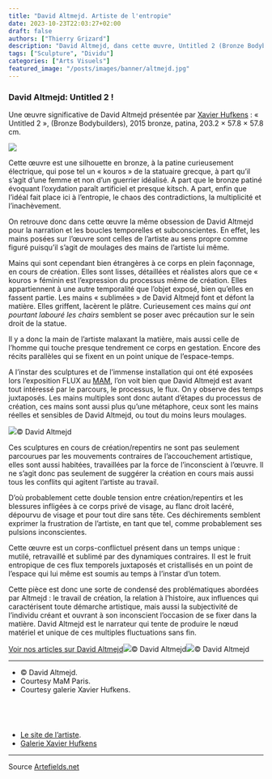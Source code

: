 ```yaml
---
title: "David Altmejd. Artiste de l'entropie"
date: 2023-10-23T22:03:27+02:00
draft: false
authors: ["Thierry Grizard"]
description: "David Altmejd, dans cette œuvre, Untitled 2 (Bronze Bodybuilders), on retrouve toujours la même obsession pour la narration et les boucles temporelles."
tags: ["Sculpture", "Dividu"]
categories: ["Arts Visuels"]
featured_image: "/posts/images/banner/altmejd.jpg"
---
```

### **David Altmejd: Untitled 2 !**

Une œuvre significative de David Altmejd présentée par [Xavier Hufkens](http://www.xavierhufkens.com/artists/david-altmejd?ref=artefields.net) : « Untitled 2 », (Bronze Bodybuilders), 2015 bronze, patina, 203.2 × 57.8 × 57.8 cm.

![](/posts/images/altmejd/david-altmejd--sculpture--art--contemporary-art--solo-show--xavier-hufkens--brussels--2016.192.jpg)

Cette œuvre est une silhouette en bronze, à la patine curieusement électrique, qui pose tel un « kouros » de la statuaire grecque, à part qu’il s’agit d’une femme et non d’un guerrier idéalisé. A part que le bronze patiné évoquant l’oxydation paraît artificiel et presque kitsch. A part, enfin que l’idéal fait place ici à l’entropie, le chaos des contradictions, la multiplicité et l’inachèvement.

On retrouve donc dans cette œuvre la même obsession de David Altmejd pour la narration et les boucles temporelles et subconscientes. En effet, les mains posées sur l’œuvre sont celles de l’artiste au sens propre comme figuré puisqu’il s’agit de moulages des mains de l’artiste lui même.

Mains qui sont cependant bien étrangères à ce corps en plein façonnage, en cours de création. Elles sont lisses, détaillées et réalistes alors que ce « kouros » féminin est l’expression du processus même de création. Elles appartiennent à une autre temporalité que l’objet exposé, bien qu’elles en fassent partie. Les mains « sublimées » de David Altmejd font et défont la matière. Elles griffent, lacèrent le plâtre. Curieusement ces mains _qui ont pourtant labouré les chairs_ semblent se poser avec précaution sur le sein droit de la statue.

Il y a donc la main de l’artiste malaxant la matière, mais aussi celle de l’homme qui touche presque tendrement ce corps en gestation. Encore des récits parallèles qui se fixent en un point unique de l’espace-temps.

A l’instar des sculptures et de l’immense installation qui ont été exposées lors l’exposition FLUX au [MAM](http://www.mam.paris.fr/?ref=artefields.net), l’on voit bien que David Altmejd est avant tout intéressé par le parcours, le processus, le flux. On y observe des temps juxtaposés. Les mains multiples sont donc autant d’étapes du processus de création, ces mains sont aussi plus qu’une métaphore, ceux sont les mains réelles et sensibles de David Altmejd, ou tout du moins leurs moulages.

![](/posts/images/altmejd/david-altmejdsculpture-1030x515.jpg)© David Altmejd

Ces sculptures en cours de création/repentirs ne sont pas seulement parcourues par les mouvements contraires de l’accouchement artistique, elles sont aussi habitées, travaillées par la force de l’inconscient à l’œuvre. Il ne s’agit donc pas seulement de suggérer la création en cours mais aussi tous les conflits qui agitent l’artiste au travail.

D’où probablement cette double tension entre création/repentirs et les blessures infligées à ce corps privé de visage, au flanc droit lacéré, dépourvu de visage et pour tout dire sans tête. Ces déchirements semblent exprimer la frustration de l’artiste, en tant que tel, comme probablement ses pulsions inconscientes.

Cette œuvre est un corps-conflictuel présent dans un temps unique : mutilé, retravaillé et sublimé par des dynamiques contraires. Il est le fruit entropique de ces flux temporels juxtaposés et cristallisés en un point de l’espace qui lui même est soumis au temps à l’instar d’un totem.

Cette pièce est donc une sorte de condensé des problématiques abordées par Altmejd : le travail de création, la relation à l’histoire, aux influences qui caractérisent toute démarche artistique, mais aussi la subjectivité de l’individu créant et ouvrant à son inconscient l’occasion de se fixer dans la matière. David Altmejd est le narrateur qui tente de produire le nœud matériel et unique de ces multiples fluctuations sans fin.

[Voir nos articles sur David Altmejd](https://artefields.ghost.io/topic/david-altmejd/?ref=artefields.net)![](/posts/images/altmejd/david-altmejdsculpturemamparisflux-and-the-puddle.jpg)© David Altmejd![](/posts/images/altmejd/david-altmejdsculpturemam.jpg)© David Altmejd

---

* © David Altmejd.
* Courtesy MaM Paris.
* Courtesy galerie Xavier Hufkens.

⠀
---

* [Le site de l’artiste](http://www.davidaltmejd.com/?ref=artefields.net).
* [Galerie Xavier Hufkens](http://www.xavierhufkens.com/artists/david-altmejd?ref=artefields.net)

---

Source [Artefields.net](https://www.artefields.net/david-altmejd-entropie/)